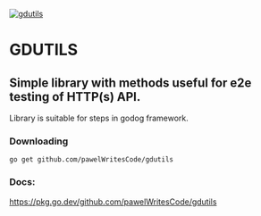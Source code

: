 [![gdutils](https://github.com/pawelWritesCode/gdutils/workflows/gdutils/badge.svg)](https://github.com/pawelWritesCode/gdutils/actions)

# GDUTILS

## Simple library with methods useful for e2e testing of HTTP(s) API.

Library is suitable for steps in godog framework.

### Downloading

`go get github.com/pawelWritesCode/gdutils`

### Docs:

https://pkg.go.dev/github.com/pawelWritesCode/gdutils
